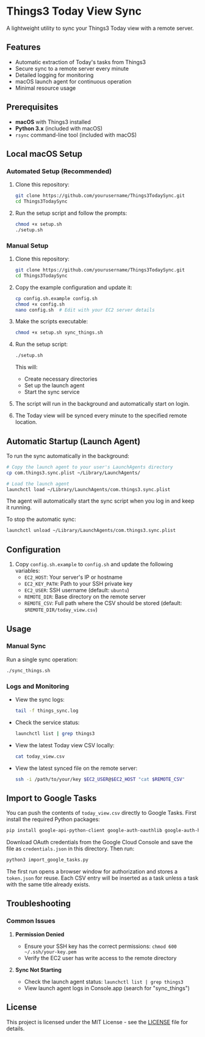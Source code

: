 # Things3 Today View Sync

A lightweight utility to sync your Things3 Today view with a remote server.

## Features

- Automatic extraction of Today's tasks from Things3
- Secure sync to a remote server every minute
- Detailed logging for monitoring
- macOS launch agent for continuous operation
- Minimal resource usage

## Prerequisites

- **macOS** with Things3 installed
- **Python 3.x** (included with macOS)
- `rsync` command-line tool (included with macOS)

## Local macOS Setup

### Automated Setup (Recommended)

1. Clone this repository:
   ```bash
   git clone https://github.com/yourusername/Things3TodaySync.git
   cd Things3TodaySync
   ```

2. Run the setup script and follow the prompts:
   ```bash
   chmod +x setup.sh
   ./setup.sh
   ```

### Manual Setup

1. Clone this repository:
   ```bash
   git clone https://github.com/yourusername/Things3TodaySync.git
   cd Things3TodaySync
   ```

2. Copy the example configuration and update it:
   ```bash
   cp config.sh.example config.sh
   chmod +x config.sh
   nano config.sh  # Edit with your EC2 server details
   ```

3. Make the scripts executable:
   ```bash
   chmod +x setup.sh sync_things.sh
   ```

4. Run the setup script:
   ```bash
   ./setup.sh
   ```
   This will:
   - Create necessary directories
   - Set up the launch agent
   - Start the sync service

5. The script will run in the background and automatically start on login.

6. The Today view will be synced every minute to the specified remote location.

## Automatic Startup (Launch Agent)

To run the sync automatically in the background:

```bash
# Copy the launch agent to your user's LaunchAgents directory
cp com.things3.sync.plist ~/Library/LaunchAgents/

# Load the launch agent
launchctl load ~/Library/LaunchAgents/com.things3.sync.plist
```

The agent will automatically start the sync script when you log in and keep it running.

To stop the automatic sync:
```bash
launchctl unload ~/Library/LaunchAgents/com.things3.sync.plist
```

## Configuration

1. Copy `config.sh.example` to `config.sh` and update the following variables:
   - `EC2_HOST`: Your server's IP or hostname
   - `EC2_KEY_PATH`: Path to your SSH private key
   - `EC2_USER`: SSH username (default: `ubuntu`)
   - `REMOTE_DIR`: Base directory on the remote server
   - `REMOTE_CSV`: Full path where the CSV should be stored (default: `$REMOTE_DIR/today_view.csv`)

## Usage

### Manual Sync

Run a single sync operation:
```bash
./sync_things.sh
```

### Logs and Monitoring

- View the sync logs:
  ```bash
  tail -f things_sync.log
  ```

- Check the service status:
  ```bash
  launchctl list | grep things3
  ```

- View the latest Today view CSV locally:
  ```bash
  cat today_view.csv
  ```

- View the latest synced file on the remote server:
  ```bash
  ssh -i /path/to/your/key $EC2_USER@$EC2_HOST "cat $REMOTE_CSV"
  ```

## Import to Google Tasks

You can push the contents of `today_view.csv` directly to Google Tasks. First
install the required Python packages:

```bash
pip install google-api-python-client google-auth-oauthlib google-auth-httplib2
```

Download OAuth credentials from the Google Cloud Console and save the file as
`credentials.json` in this directory. Then run:

```bash
python3 import_google_tasks.py
```

The first run opens a browser window for authorization and stores a
`token.json` for reuse. Each CSV entry will be inserted as a task unless a task
with the same title already exists.

## Troubleshooting

### Common Issues

1. **Permission Denied**
   - Ensure your SSH key has the correct permissions: `chmod 600 ~/.ssh/your-key.pem`
   - Verify the EC2 user has write access to the remote directory

2. **Sync Not Starting**
   - Check the launch agent status: `launchctl list | grep things3`
   - View launch agent logs in Console.app (search for "sync_things")


## License

This project is licensed under the MIT License - see the [LICENSE](LICENSE) file for details.
